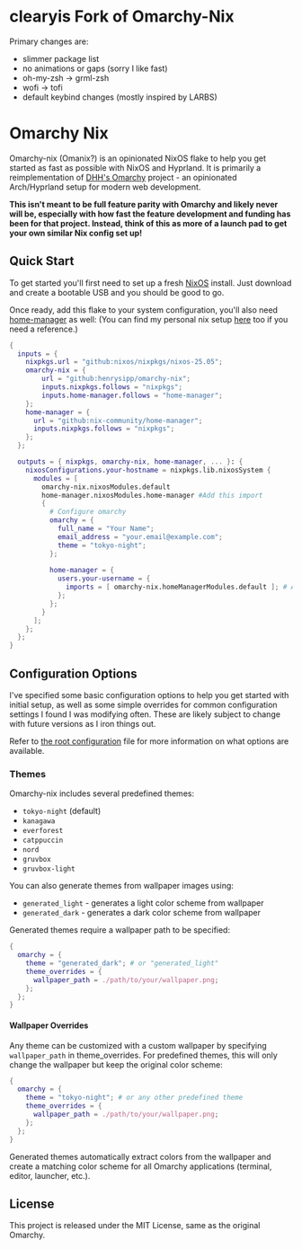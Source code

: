 # clearyis Fork of Omarchy-Nix

Primary changes are:
- slimmer package list
- no animations or gaps (sorry I like fast)
- oh-my-zsh -> grml-zsh
- wofi -> tofi
- default keybind changes (mostly inspired by LARBS) 

# Omarchy Nix

Omarchy-nix (Omanix?) is an opinionated NixOS flake to help you get started as fast as possible with NixOS and Hyprland. It is primarily a reimplementation of [DHH's Omarchy](https://github.com/basecamp/omarchy) project - an opinionated Arch/Hyprland setup for modern web development.

__This isn't meant to be full feature parity with Omarchy and likely never will be, especially with how fast the feature development and funding has been for that project. Instead, think of this as more of a launch pad to get your own similar Nix config set up!__

## Quick Start

To get started you'll first need to set up a fresh [NixOS](https://nixos.org/) install. Just download and create a bootable USB and you should be good to go.


Once ready, add this flake to your system configuration, you'll also need [home-manager](https://github.com/nix-community/home-manager) as well:
(You can find my personal nix setup [here](https://github.com/henrysipp/nix-setup) too if you need a reference.)
```nix
{
  inputs = {
    nixpkgs.url = "github:nixos/nixpkgs/nixos-25.05";
    omarchy-nix = {
        url = "github:henrysipp/omarchy-nix";
        inputs.nixpkgs.follows = "nixpkgs";
        inputs.home-manager.follows = "home-manager";
    };
    home-manager = {
      url = "github:nix-community/home-manager";
      inputs.nixpkgs.follows = "nixpkgs";
    };
  };

  outputs = { nixpkgs, omarchy-nix, home-manager, ... }: {
    nixosConfigurations.your-hostname = nixpkgs.lib.nixosSystem {
      modules = [
        omarchy-nix.nixosModules.default
        home-manager.nixosModules.home-manager #Add this import
        {
          # Configure omarchy
          omarchy = {
            full_name = "Your Name";
            email_address = "your.email@example.com";
            theme = "tokyo-night";
          };
          
          home-manager = {
            users.your-username = {
              imports = [ omarchy-nix.homeManagerModules.default ]; # And this one
            };
          };
        }
      ];
    };
  };
}
```

## Configuration Options

I've specified some basic configuration options to help you get started with initial setup, as well as some simple overrides for common configuration settings I found I was modifying often. These are likely subject to change with future versions as I iron things out.

Refer to [the root configuration](https://github.com/henrysipp/omarchy-nix/blob/main/config.nix) file for more information on what options are available.

### Themes

Omarchy-nix includes several predefined themes:
- `tokyo-night` (default)
- `kanagawa`
- `everforest`
- `catppuccin`
- `nord`
- `gruvbox`
- `gruvbox-light`

You can also generate themes from wallpaper images using:
- `generated_light` - generates a light color scheme from wallpaper
- `generated_dark` - generates a dark color scheme from wallpaper

Generated themes require a wallpaper path to be specified:

```nix
{
  omarchy = {
    theme = "generated_dark"; # or "generated_light"
    theme_overrides = {
      wallpaper_path = ./path/to/your/wallpaper.png;
    };
  };
}
```

#### Wallpaper Overrides

Any theme can be customized with a custom wallpaper by specifying `wallpaper_path` in theme_overrides. For predefined themes, this will only change the wallpaper but keep the original color scheme:

```nix
{
  omarchy = {
    theme = "tokyo-night"; # or any other predefined theme
    theme_overrides = {
      wallpaper_path = ./path/to/your/wallpaper.png;
    };
  };
}
```

Generated themes automatically extract colors from the wallpaper and create a matching color scheme for all Omarchy applications (terminal, editor, launcher, etc.). 

## License

This project is released under the MIT License, same as the original Omarchy.
